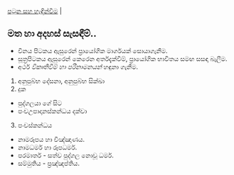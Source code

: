 [පටුන සහ හැඳින්වීම](/index.md) |

## මත හා අදහස් සැසඳීම්..

- විනය පිටකය ඇසුරෙන් ප්‍රායෝගික මාර්ගයක් සොයාගැනීම.
- සූත්‍රපිටකය ඇසුරෙන් කෙරෙන අර්තදැක්වීම්, ප්‍රායෝගික භාවිතය සමඟ සසඳා බැලීම.
- අර්ථ _විකෘතිවීම් හා පරිනාමනයන්_ හඳුනා ගැනීම.

1. අනුපුබ්භ දේසනා, අනුපුබ්භ සික්ඛා
2. දුක
  - පුද්ගලයා ගේ සිට
  - පංචඋපාදානස්කන්ධය දක්වා

3. පංචස්කන්ධය
  - නාමරූපය හා විඤ්ඤාණය.
  - නාමධර්ම හා රූපධර්ම.
  - පරමාර්ත - සත්ව පුද්ගල නොවූ ධර්ම.
  - සම්මුතිය - ප්‍රඤ්ඤප්තිය.
